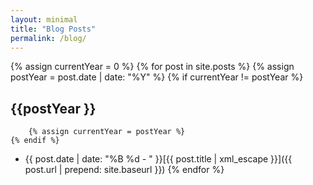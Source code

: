 ```yaml
---
layout: minimal
title: "Blog Posts"
permalink: /blog/
---
```


{% assign currentYear = 0 %}
{% for post in site.posts %}
    {% assign postYear = post.date | date: "%Y" %}
    {% if currentYear != postYear %}
## {{postYear }}
        {% assign currentYear = postYear %}
    {% endif %}

* <time class="list-date" datetime="{{ post.date | date_to_xmlschema }}" pubdate>{{ post.date | date: "%B %d - " }}</time>[{{ post.title | xml_escape }}]({{ post.url | prepend: site.baseurl }})
{% endfor %}